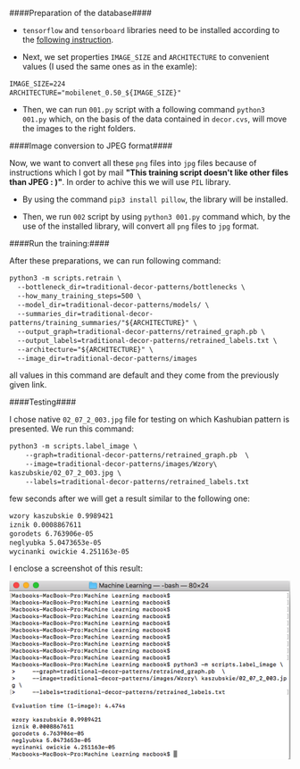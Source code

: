 ####Preparation of the database####
* `tensorflow` and `tensorboard` libraries need to be installed according to the [following instruction](https://codelabs.developers.google.com/codelabs/tensorflow-for-poets).

* Next, we set properties `IMAGE_SIZE` and `ARCHITECTURE` to convenient values (I used the same ones as in the examle):

```
IMAGE_SIZE=224
ARCHITECTURE="mobilenet_0.50_${IMAGE_SIZE}"
```

* Then, we can run `001.py` script with a following command `python3 001.py` which, on the basis of the data contained in `decor.cvs`, will move the images to the right folders.

####Image conversion to JPEG format####

Now, we want to convert all these `png` files into `jpg` files because of instructions which I got by mail **"This training script doesn't like other files than JPEG : )"**. In order to achive this we will use `PIL` library.

* By using the command `pip3 install pillow`, the library will be installed.

* Then, we run `002` script by using `python3 001.py` command which, by the use of the installed library, will convert all `png` files to `jpg` format.

####Run the training:####

After these preparations, we can run following command:

```
python3 -m scripts.retrain \
  --bottleneck_dir=traditional-decor-patterns/bottlenecks \
  --how_many_training_steps=500 \
  --model_dir=traditional-decor-patterns/models/ \
  --summaries_dir=traditional-decor-patterns/training_summaries/"${ARCHITECTURE}" \
  --output_graph=traditional-decor-patterns/retrained_graph.pb \
  --output_labels=traditional-decor-patterns/retrained_labels.txt \
  --architecture="${ARCHITECTURE}" \
  --image_dir=traditional-decor-patterns/images
```

all values in this command are default and they come from the previously given link.

####Testing####

I chose native `02_07_2_003.jpg` file for testing on which Kashubian pattern is presented. We run this command:

```
python3 -m scripts.label_image \
    --graph=traditional-decor-patterns/retrained_graph.pb  \
    --image=traditional-decor-patterns/images/Wzory\ kaszubskie/02_07_2_003.jpg \
    --labels=traditional-decor-patterns/retrained_labels.txt
```
 few seconds after we will get a result similar to the following one:

```
wzory kaszubskie 0.9989421
iznik 0.0008867611
gorodets 6.763906e-05
neglyubka 5.0473653e-05
wycinanki owickie 4.251163e-05
```

I enclose a screenshot of this result:

![Accurancy](AccurancyScreenshot.png)